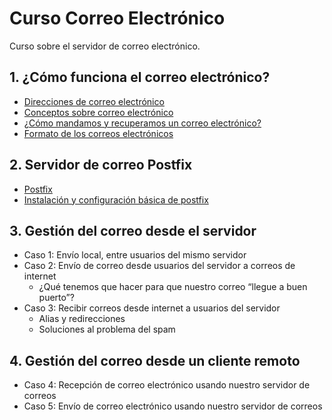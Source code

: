# Curso Correo Electrónico

Curso sobre el servidor de correo electrónico.

## 1. ¿Cómo funciona el correo electrónico?

* [Direcciones de correo electrónico](modulo1/direcciones.md)
* [Conceptos sobre correo electrónico](modulo1/conceptos.md)
* [¿Cómo mandamos y recuperamos un correo electrónico?](modulo1/funcionamiento.md)
* [Formato de los correos electrónicos](modulo1/formato.md)

## 2. Servidor de correo Postfix

* [Postfix](modulo2/postfix.md)
* [Instalación y configuración básica de postfix](modulo2/instalacion.md)

## 3. Gestión del correo desde el servidor 

* Caso 1: Envío local, entre usuarios del mismo servidor
* Caso 2: Envío de correo desde usuarios del servidor a correos de internet
	* ¿Qué tenemos que hacer para que nuestro correo “llegue a buen puerto”?
* Caso 3: Recibir correos desde internet a usuarios del servidor
	* Alias y redirecciones
	* Soluciones al problema del spam

## 4. Gestión del correo desde un cliente remoto 

* Caso 4: Recepción de correo electrónico usando nuestro servidor de correos
* Caso 5: Envío de correo electrónico usando nuestro servidor de correos

